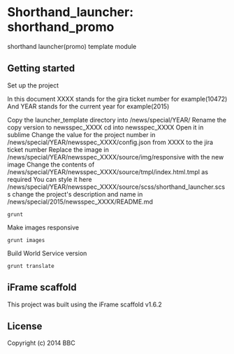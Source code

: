 # Shorthand_launcher: shorthand_promo

shorthand launcher(promo) template module

## Getting started

Set up the project

In this document XXXX stands for the gira ticket number for example(10472)
And YEAR stands for the current year for example(2015)

Copy the launcher_template directory into /news/special/YEAR/
Rename the copy version to newsspec_XXXX
cd into newsspec_XXXX
Open it in sublime
Change the value for the project number in /news/special/YEAR/newsspec_XXXX/config.json from XXXX to the jira ticket number
Replace the image in  /news/special/YEAR/newsspec_XXXX/source/img/responsive with the new image
Change the contents of /news/special/YEAR/newsspec_XXXX/source/tmpl/index.html.tmpl as required
You can style it here /news/special/YEAR/newsspec_XXXX/source/scss/shorthand_launcher.scss
change the project's description and name in /news/special/2015/newsspec_XXXX/README.md

```
grunt
```

Make images responsive

```
grunt images
```

Build World Service version

```
grunt translate
```

## iFrame scaffold

This project was built using the iFrame scaffold v1.6.2

## License
Copyright (c) 2014 BBC